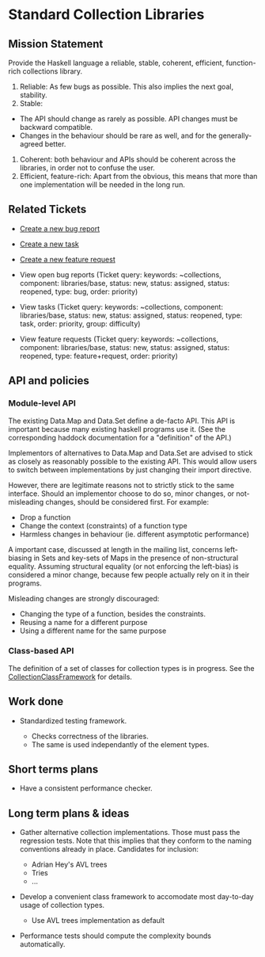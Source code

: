# Standard Collection Libraries


## Mission Statement



Provide the Haskell language a reliable, stable, coherent, efficient, function-rich collections library.


1. Reliable: As few bugs as possible. This also implies the next goal, stability.
1. Stable: 

  - The API should change as rarely as possible. API changes must be backward compatible.
  - Changes in the behaviour should be rare as well, and for the generally-agreed better.

1. Coherent: both behaviour and APIs should be coherent across the libraries, in order not to confuse the user.
1. Efficient, feature-rich: Apart from the obvious, this means that more than one implementation will be needed in the long run.

## Related Tickets


- [Create a new bug report](/trac/ghc/trac/ghc/newticket?version=6.4.1&keywords=collections&component=libraries/base&type=bug)
- [Create a new task](/trac/ghc/trac/ghc/newticket?version=6.4.1&keywords=collections&component=libraries/base&type=task)
- [Create a new feature request](/trac/ghc/trac/ghc/newticket?version=6.4.1&keywords=collections&component=libraries/base&type=feature+request)

- View open bug reports (Ticket query: keywords: \~collections,
  component: libraries/base, status: new, status: assigned, status: reopened,
  type: bug, order: priority)
- View tasks (Ticket query: keywords: \~collections, component: libraries/base,
  status: new, status: assigned, status: reopened, type: task, order: priority,
  group: difficulty)
- View feature requests (Ticket query: keywords: \~collections,
  component: libraries/base, status: new, status: assigned, status: reopened,
  type: feature+request, order: priority)

## API and policies


### Module-level API



The existing Data.Map and Data.Set define a de-facto API. This API is important because many existing haskell programs use it. (See the corresponding haddock documentation for a "definition" of the API.)



Implementors of alternatives to Data.Map and Data.Set are advised to stick as closely as reasonably possible to the existing API. This would allow users to switch between implementations by just changing their import directive.



However, there are legitimate reasons not to strictly stick to the same interface. Should an implementor choose to do so, minor changes, or not-misleading changes, should be considered first. For example:


- Drop a function
- Change the context (constraints) of a function type
- Harmless changes in behaviour (ie. different asymptotic performance)


A important case, discussed at length in the mailing list, concerns left-biasing in Sets and key-sets of Maps in the presence of non-structural equality. Assuming structural equality (or not enforcing the left-bias) is considered a minor change, because few people actually rely on it in their programs.



Misleading changes are strongly discouraged:


- Changing the type of a function, besides the constraints.
- Reusing a name for a different purpose
- Using a different name for the same purpose

### Class-based API



The definition of a set of classes for collection types is in progress.
See the [CollectionClassFramework](collection-class-framework) for details.


## Work done


- Standardized testing framework. 

  - Checks correctness of the libraries.
  - The same is used independantly of the element types.

## Short terms plans


- Have a consistent performance checker.


 


## Long term plans & ideas



 


- Gather alternative collection implementations. Those must pass the regression tests. Note that this implies that they conform to the naming conventions already in place.
  Candidates for inclusion:

  - Adrian Hey's AVL trees
  - Tries
  - ...
- Develop a convenient class framework to accomodate most day-to-day usage of collection types.

  - Use AVL trees implementation as default
- Performance tests should compute the complexity bounds automatically.
